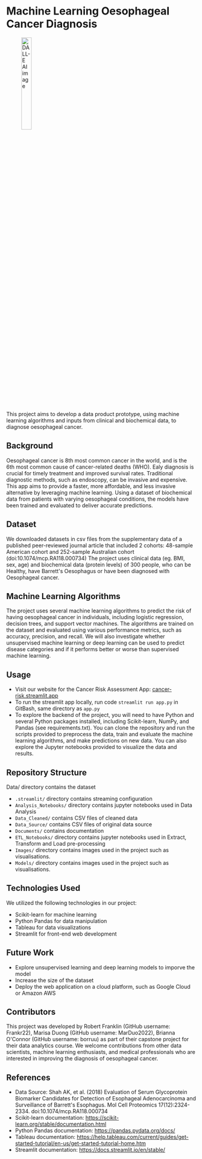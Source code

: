 # Machine Learning Oesophageal Cancer Diagnosis

<figure>
  <img src="Images/ai-generated-image-dalle.png" alt="DALL-E AI image" width="25%">
</figure>

This project aims to develop a data product prototype, using machine learning algorithms and inputs from clinical and biochemical data, to diagnose oesophageal cancer.

## Background
Oesophageal cancer is 8th most common cancer in the world, and is the 6th most common cause of cancer-related deaths (WHO). Ealy diagnosis is crucial for timely treatment and improved survival rates. Traditional diagnostic methods, such as endoscopy, can be invasive and expensive. This app aims to provide a faster, more affordable, and less invasive alternative by leveraging machine learning. Using a dataset of biochemical data from patients with varying oesophageal conditions, the models have been trained and evaluated to deliver accurate predictions.

## Dataset
We downloaded datasets in csv files from the supplementary data of a published peer-reviewed journal article that included 2 cohorts: 48-sample American cohort and 252-sample Australian cohort (doi:10.1074/mcp.RA118.000734)
The project uses clinical data (eg. BMI, sex, age) and biochemical data (protein levels) of 300 people, who can be Healthy, have Barrett's Oesophagus or have been diagnosed with Oesophageal cancer. 

## Machine Learning Algorithms
The project uses several machine learning algorithms to predict the risk of having oesophageal cancer in individuals, including logistic regression, decision trees, and support vector machines. 
The algorithms are trained on the dataset and evaluated using various performance metrics, such as accuracy, precision, and recall. We will also investigate whether unsupervised machine learning or deep learning can be used to predict disease categories and if it performs better or worse than supervised machine learning.

## Usage
- Visit our website for the Cancer Risk Assessment App: [cancer-risk.streamlit.app](https://cancer-risk.streamlit.app/)
- To run the streamlit app locally, run code `streamlit run app.py` in GitBash, same directory as `app.py`
- To explore the backend of the project, you will need to have Python and several Python packages installed, including Scikit-learn, NumPy, and Pandas (see requirements.txt). You can clone the repository and run the scripts provided to preprocess the data, train and evaluate the machine learning algorithms, and make predictions on new data. You can also explore the Jupyter notebooks provided to visualize the data and results.

## Repository Structure
Data/ directory contains the dataset
- `.streamlit/` directory contains streaming configuration
- `Analysis_Notebooks/` directory contains jupyter notebooks used in Data Analysis
- `Data_Cleaned/` contains CSV files of cleaned data
- `Data_Source/` contains CSV files of original data source
- `Documents/` contains documentation
- `ETL_Notebooks/` directory contains jupyter notebooks used in Extract, Transform and Load pre-processing
- `Images/` directory contains images used in the project such as visualisations.
- `Models/` directory contains images used in the project such as visualisations.

## Technologies Used
We utilized the following technologies in our project:
- Scikit-learn for machine learning
- Python Pandas for data manipulation
- Tableau for data visualizations
- Streamlit for front-end web development

## Future Work
- Explore unsupervised learning and deep learning models to imporve the model
- Increase the size of the dataset
- Deploy the web application on a cloud platform, such as Google Cloud or Amazon AWS

## Contributors
This project was developed by Robert Franklin (GitHub username: Frankr22), Marisa Duong (GitHub username: MarDuo2022), Brianna O'Connor (GitHub username: borruu) as part of their capstone project for their data analytics course. 
We welcome contributions from other data scientists, machine learning enthusiasts, and medical professionals who are interested in improving the diagnosis of oesophageal cancer.

## References
- Data Source: Shah AK, et al. (2018) Evaluation of Serum Glycoprotein Biomarker Candidates for Detection of Esophageal Adenocarcinoma and Surveillance of Barrett's Esophagus. Mol Cell Proteomics 17(12):2324-2334. doi:10.1074/mcp.RA118.000734
- Scikit-learn documentation: https://scikit-learn.org/stable/documentation.html
- Python Pandas documentation: https://pandas.pydata.org/docs/
- Tableau documentation: https://help.tableau.com/current/guides/get-started-tutorial/en-us/get-started-tutorial-home.htm
- Streamlit documentation: https://docs.streamlit.io/en/stable/
